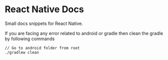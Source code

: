 # React Native Docs
Small docs snippets for React Native.

If you are facing any error related to android or gradle then clean the gradle by following commands
```
// Go to android folder from root
./gradlew clean
```
